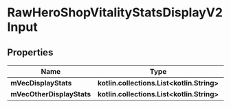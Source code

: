 
# RawHeroShopVitalityStatsDisplayV2Input

## Properties
| Name | Type | Description | Notes |
| ------------ | ------------- | ------------- | ------------- |
| **mVecDisplayStats** | **kotlin.collections.List&lt;kotlin.String&gt;** |  |  |
| **mVecOtherDisplayStats** | **kotlin.collections.List&lt;kotlin.String&gt;** |  |  |



